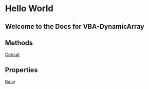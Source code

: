 # Hello World

## Welcome to the Docs for VBA-DynamicArray

## Methods
[Concat](/Concat.md)

## Properties
[Base](/Base.md)